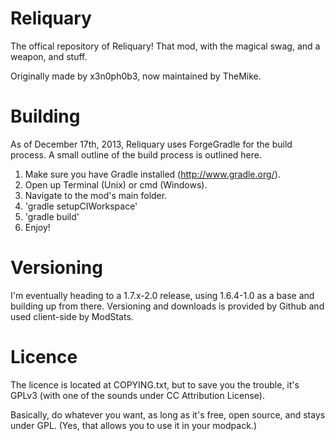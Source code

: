 Reliquary
=========

The offical repository of Reliquary! That mod, with the magical swag, and a weapon, and stuff.

Originally made by x3n0ph0b3, now maintained by TheMike.

Building
=========

As of December 17th, 2013, Reliquary uses ForgeGradle for the build process. A small outline of the build process is outlined here.

1. Make sure you have Gradle installed (http://www.gradle.org/).
2. Open up Terminal (Unix) or cmd (Windows).
3. Navigate to the mod's main folder.
4. 'gradle setupCIWorkspace'
5. 'gradle build'
6. Enjoy!

Versioning
=========

I'm eventually heading to a 1.7.x-2.0 release, using 1.6.4-1.0 as a base and building up from there. Versioning and downloads is provided by Github and used client-side by ModStats.

Licence
=========

The licence is located at COPYING.txt, but to save you the trouble, it's GPLv3 (with one of the sounds under CC Attribution License). 

Basically, do whatever you want, as long as it's free, open source, and stays under GPL. (Yes, that allows you to use it in your modpack.)
